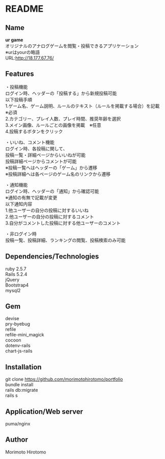 # README

## Name
**ur game**  
オリジナルのアナログゲームを閲覧・投稿できるアプリケーション  
※urはyourの略語  
URL:http://18.177.67.76/  

## Features
・投稿機能  
ログイン時、ヘッダーの「投稿する」から新規投稿可能  
以下投稿手順  
1.ゲーム名、ゲーム説明、ルールのテキスト（ルールを掲載する場合）を記載　※必須  
2.カテゴリー、プレイ人数、プレイ時間、推奨年齢を選択  
3.メイン画像、ルールごとの画像を掲載　※任意  
4.投稿するボタンをクリック  

・いいね、コメント機能  
ログイン時、各投稿に関して、  
投稿一覧・詳細ページからいいねが可能  
投稿詳細ページからコメントが可能  
※投稿一覧へはヘッダーの「ゲーム」から遷移  
※投稿詳細へは各ページのゲーム名のリンクから遷移  

・通知機能  
ログイン時、ヘッダーの「通知」から確認可能  
※通知の有無で記載が変更  
以下通知内容  
1.他ユーザーの自分の投稿に対するいいね  
2.他ユーザーの自分の投稿に対するコメント  
3.自分がコメントした投稿に対する他ユーザーのコメント  

・非ログイン時  
投稿一覧、投稿詳細、ランキングの閲覧、投稿検索のみ可能  

## Dependencies/Technologies
ruby 2.5.7  
Rails 5.2.4  
jQuery  
Bootstrap4  
mysql2  

## Gem
devise  
pry-byebug  
refile  
refile-mini_magick  
cocoon  
dotenv-rails  
chart-js-rails  

## Installation
git clone https://github.com/morimotohirotomo/portfolio  
bundle install  
rails db:migrate  
rails s  

## Application/Web server
puma/nginx

## Author
Morimoto Hirotomo